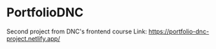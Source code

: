 # PortfolioDNC
Second project from DNC's frontend course 
Link: https://portfolio-dnc-project.netlify.app/
